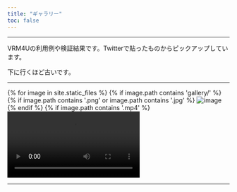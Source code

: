 ```yaml
---
title: "ギャラリー"
toc: false
---
```


----

VRM4Uの利用例や検証結果です。Twitterで貼ったものからピックアップしています。

下に行くほど古いです。

----

{% for image in site.static_files %}
  {% if image.path contains 'gallery/' %}
    {% if image.path contains '.png' or image.path contains '.jpg' %}
<img src="{{ site.baseurl }}{{ image.path }}" alt="image" />
    {% endif %}
    {% if image.path contains '.mp4' %}
<video src="{{ site.baseurl }}{{ image.path }}" controls="" />
    {% endif %}
  {% endif %}
{% endfor %}


----
